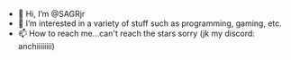 - 👋 Hi, I’m @SAGRjr
- 👀 I’m interested in a variety of stuff such as programming, gaming, etc.
- 📫 How to reach me...can't reach the stars sorry (jk my discord: anchiiiiiiii)

<!---
SAGRjr/SAGRjr is a ✨ special ✨ repository because its `README.md` (this file) appears on your GitHub profile.
You can click the Preview link to take a look at your changes.
--->
